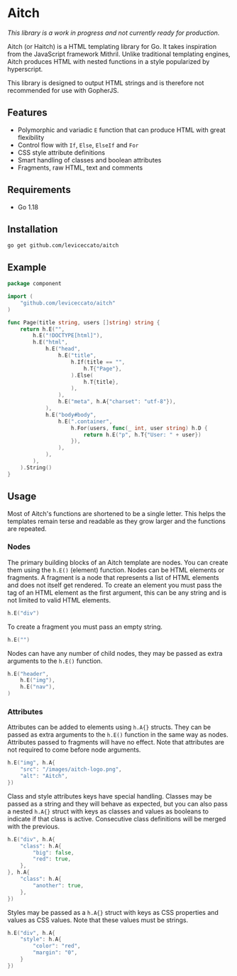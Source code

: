 # Aitch

_This library is a work in progress and not currently ready for production._

Aitch (or Haitch) is a HTML templating library for Go. It takes inspiration from the JavaScript framework Mithril. Unlike traditional templating engines, Aitch produces HTML with nested functions in a style popularized by hyperscript.

This library is designed to output HTML strings and is therefore not recommended for use with GopherJS.

## Features
- Polymorphic and variadic `E` function that can produce HTML with great flexibility
- Control flow with `If`, `Else`, `ElseIf` and `For`
- CSS style attribute definitions
- Smart handling of classes and boolean attributes
- Fragments, raw HTML, text and comments

## Requirements

- Go 1.18

## Installation

```
go get github.com/leviceccato/aitch
```

## Example

```go
package component

import (
    "github.com/leviceccato/aitch"
)

func Page(title string, users []string) string {
    return h.E("",
        h.E("!DOCTYPE[html]"),
        h.E("html",
            h.E("head",
                h.E("title",
                    h.If(title == "",
                        h.T{"Page"},
                    ).Else(
                        h.T{title},
                    ),
                ),
                h.E("meta", h.A{"charset": "utf-8"}),
            ),
            h.E("body#body",
                h.E(".container",
                    h.For(users, func(_ int, user string) h.D {
                        return h.E("p", h.T{"User: " + user})
                    }),
                ),
            ),
        ),
    ).String()
}
```

## Usage

Most of Aitch's functions are shortened to be a single letter. This helps the templates remain terse and readable as they grow larger and the functions are repeated.

### Nodes

The primary building blocks of an Aitch template are nodes. You can create them using the `h.E()` (element) function. Nodes can be HTML elements or fragments. A fragment is a node that represents a list of HTML elements and does not itself get rendered. To create an element you must pass the tag of an HTML element as the first argument, this can be any string and is not limited to valid HTML elements.

```go
h.E("div")
```

To create a fragment you must pass an empty string.

```go
h.E("")
```

Nodes can have any number of child nodes, they may be passed as extra arguments to the `h.E()` function.

```go
h.E("header",
    h.E("img"),
    h.E("nav"),
)
```

### Attributes

Attributes can be added to elements using `h.A{}` structs. They can be passed as extra arguments to the `h.E()` function in the same way as nodes. Attributes passed to fragments will have no effect. Note that attributes are not required to come before node arguments.

```go
h.E("img", h.A{
    "src": "/images/aitch-logo.png",
    "alt": "Aitch",
})
```

Class and style attributes keys have special handling. Classes may be passed as a string and they will behave as expected, but you can also pass a nested `h.A{}` struct with keys as classes and values as booleans to indicate if that class is active. Consecutive class definitions will be merged with the previous.

```go
h.E("div", h.A{
    "class": h.A{
        "big": false,
        "red": true,
    },
}, h.A{
    "class": h.A{
        "another": true,
    },
})
```

Styles may be passed as a `h.A{}` struct with keys as CSS properties and values as CSS values. Note that these values must be strings.

```go
h.E("div", h.A{
    "style": h.A{
        "color": "red",
        "margin": "0",
    }
})